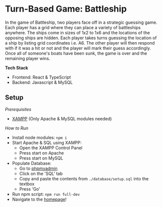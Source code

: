 # Turn-Based Game: Battleship
In the game of Battleship, two players face off in a strategic guessing game. Each player has a grid where they can place a variety of battleships anywhere. The ships come in sizes of 1x2 to 1x6 and the locations of the opposing ships are hidden. Each player takes turns guessing the location of a ship by listing grid coordinates i.e. A6. The other player will then respond with if it was a hit or not and the player will mark their guess accordingly. Once all of someone's boats have been sunk, the game is over and the remaining player wins. 

**Tech Stack**
- Frontend: React & TypeScript
- Backend: Javascript & MySQL

## Setup
*Prerequisites*
- [XAMPP](https://www.apachefriends.org/download.html) (Only Apache & MySQL modules needed)

*How to Run*
- Install node modules: `npm i`
- Start Apache & SQL using XAMPP:
  - Open the XAMPP Control Panel
  - Press start on Apache
  - Press start on MySQL
- Populate Database:
  - Go to [phpmyadmin](http://localhost/phpmyadmin/)
  - Click on the 'SQL' tab
  - Copy and paste the contents from `./database/setup.sql` into the textbox
  - Press 'Go'
- Run npm script: `npm run full-dev`
- Navigate to the [homepage](http://localhost:5173/)!

